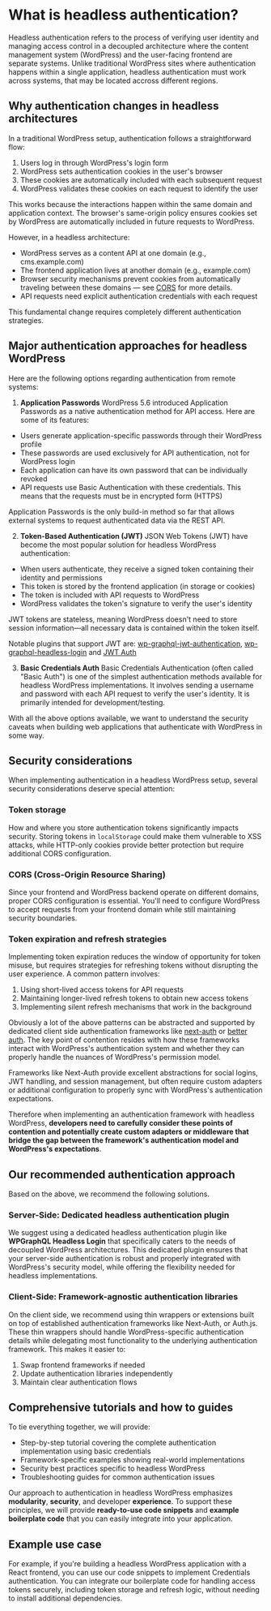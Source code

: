 # What is headless authentication?

Headless authentication refers to the process of verifying user identity and managing access control in a decoupled architecture where the content management system (WordPress) and the user-facing frontend are separate systems. Unlike traditional WordPress sites where authentication happens within a single application, headless authentication must work across systems, that may be located accross different regions.

## Why authentication changes in headless architectures

In a traditional WordPress setup, authentication follows a straightforward flow:

1. Users log in through WordPress's login form
2. WordPress sets authentication cookies in the user's browser
3. These cookies are automatically included with each subsequent request
4. WordPress validates these cookies on each request to identify the user

This works because the interactions happen within the same domain and application context. The browser's same-origin policy ensures cookies set by WordPress are automatically included in future requests to WordPress.

However, in a headless architecture:

* WordPress serves as a content API at one domain (e.g., cms.example.com)
* The frontend application lives at another domain (e.g., example.com)
* Browser security mechanisms prevent cookies from automatically traveling between these domains — see [CORS](https://developer.mozilla.org/en-US/docs/Web/HTTP/CORS) for more details.
* API requests need explicit authentication credentials with each request

This fundamental change requires completely different authentication strategies. 

## Major authentication approaches for headless WordPress
Here are the following options regarding authentication from remote systems:

1. **Application Passwords**
WordPress 5.6 introduced Application Passwords as a native authentication method for API access. Here are some of its features:

* Users generate application-specific passwords through their WordPress profile
* These passwords are used exclusively for API authentication, not for WordPress login
* Each application can have its own password that can be individually revoked
* API requests use Basic Authentication with these credentials. This means that the requests must be in encrypted form (HTTPS)

Application Passwords is the only build-in method so far that allows external systems to request authenticated data via the REST API.

2. **Token-Based Authentication (JWT)**
JSON Web Tokens (JWT) have become the most popular solution for headless WordPress authentication:

* When users authenticate, they receive a signed token containing their identity and permissions
* This token is stored by the frontend application (in storage or cookies)
* The token is included with API requests to WordPress
* WordPress validates the token's signature to verify the user's identity

JWT tokens are stateless, meaning WordPress doesn't need to store session information—all necessary data is contained within the token itself.

Notable plugins that support JWT are: [wp-graphql-jwt-authentication](https://github.com/wp-graphql/wp-graphql-jwt-authentication), [wp-graphql-headless-login](https://github.com/AxeWP/wp-graphql-headless-login/tree/main) and [JWT Auth](https://wordpress.org/plugins/jwt-auth/)

3. **Basic Credentials Auth**
Basic Credentials Authentication (often called "Basic Auth") is one of the simplest authentication methods available for headless WordPress implementations. It involves sending a username and password with each API request to verify the user's identity. It is primarily intended for development/testing.


With all the above options available, we want to understand the security caveats when building web applications that authenticate with WordPress in some way.

## Security considerations
When implementing authentication in a headless WordPress setup, several security considerations deserve special attention:

### Token storage
How and where you store authentication tokens significantly impacts security. Storing tokens in `localStorage` could make them vulnerable to XSS attacks, while HTTP-only cookies provide better protection but require additional CORS configuration.

### CORS (Cross-Origin Resource Sharing)
Since your frontend and WordPress backend operate on different domains, proper CORS configuration is essential. You'll need to configure WordPress to accept requests from your frontend domain while still maintaining security boundaries.

### Token expiration and refresh strategies
Implementing token expiration reduces the window of opportunity for token misuse, but requires strategies for refreshing tokens without disrupting the user experience. A common pattern involves:

1. Using short-lived access tokens for API requests
2. Maintaining longer-lived refresh tokens to obtain new access tokens
3. Implementing silent refresh mechanisms that work in the background

Obviously a lot of the above patterns can be abstracted and supported by dedicated client side authentication frameworks like [next-auth](https://next-auth.js.org/) or [better auth](https://www.better-auth.com/). The key point of contention resides with how these frameworks interact with WordPress's authentication system and whether they can properly handle the nuances of WordPress's permission model.

Frameworks like Next-Auth provide excellent abstractions for social logins, JWT handling, and session management, but often require custom adapters or additional configuration to properly sync with WordPress's authentication expectations.

Therefore when implementing an authentication framework with headless WordPress, **developers need to carefully consider these points of contention and potentially create custom adapters or middleware that bridge the gap between the framework's authentication model and WordPress's expectations**.

## Our recommended authentication approach
Based on the above, we recommend the following solutions.

### Server-Side: Dedicated headless authentication plugin
We suggest using a dedicated headless authentication plugin like **WPGraphQL Headless Login** that specifically caters to the needs of decoupled WordPress architectures. This dedicated plugin ensures that your server-side authentication is robust and properly integrated with WordPress's security model, while offering the flexibility needed for headless implementations.

### Client-Side: Framework-agnostic authentication libraries
On the client side, we recommend using thin wrappers or extensions built on top of established authentication frameworks like Next-Auth, or Auth.js. These thin wrappers should handle WordPress-specific authentication details while delegating most functionality to the underlying authentication framework. This makes it easier to:

1. Swap frontend frameworks if needed
2. Update authentication libraries independently
3. Maintain clear authentication flows

## Comprehensive tutorials and how to guides
To tie everything together, we will provide:

* Step-by-step tutorial covering the complete authentication implementation using basic credentials
* Framework-specific examples showing real-world implementations
* Security best practices specific to headless WordPress
* Troubleshooting guides for common authentication issues

Our approach to authentication in headless WordPress emphasizes **modularity**, **security**, and developer **experience**. To support these principles, we will provide **ready-to-use code snippets** and **example boilerplate code** that you can easily integrate into your application.

## Example use case
For example, if you're building a headless WordPress application with a React frontend, you can use our code snippets to implement Credentials authentication. You can integrate our boilerplate code for handling access tokens securely, including token storage and refresh logic, without needing to install additional dependencies.